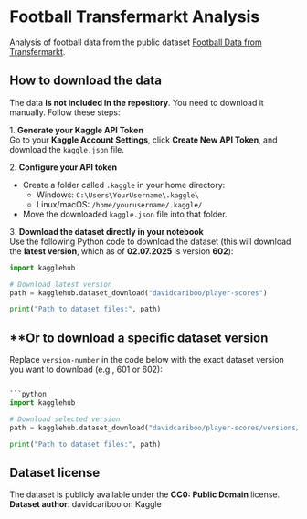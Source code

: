 # Football Transfermarkt Analysis

Analysis of football data from the public dataset [Football Data from Transfermarkt](https://www.kaggle.com/datasets/davidcariboo/player-scores/data).

## How to download the data

The data **is not included in the repository**. You need to download it manually. Follow these steps:

1️. **Generate your Kaggle API Token**  
Go to your **Kaggle Account Settings**, click **Create New API Token**, and download the `kaggle.json` file.

2️. **Configure your API token**  
- Create a folder called `.kaggle` in your home directory:
  - Windows: `C:\Users\YourUsername\.kaggle\`
  - Linux/macOS: `/home/yourusername/.kaggle/`
- Move the downloaded `kaggle.json` file into that folder.

3️. **Download the dataset directly in your notebook**  
Use the following Python code to download the dataset (this will download the **latest version**, which as of **02.07.2025** is version **602**):

```python
import kagglehub

# Download latest version
path = kagglehub.dataset_download("davidcariboo/player-scores")

print("Path to dataset files:", path)

```
## **Or to download a **specific dataset version**
Replace `version-number` in the code below with the exact dataset version you want to download (e.g., 601 or 602):
```python

```python
import kagglehub

# Download selected version
path = kagglehub.dataset_download("davidcariboo/player-scores/versions/version-number")

print("Path to dataset files:", path)

```
## Dataset license
The dataset is publicly available under the **CC0: Public Domain** license.
**Dataset author**: davidcariboo on Kaggle
